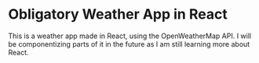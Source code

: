 # Obligatory Weather App in React
This is a weather app made in React, using the OpenWeatherMap API.
I will be componentizing parts of it in the future as I am still learning more about React.
